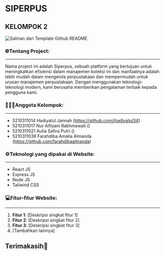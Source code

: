 # SIPERPUS
## KELOMPOK 2

![Salinan dari Template Github README](https://github.com/jhadiyatul34/PROJEK-AKHIR-WSII-KELOMPOK2/assets/120487265/2cb9a1eb-0eb8-483d-88ae-636c448772ae)

### 🌐Tentang Project:
----------------
Nama project ini adalah Siperpus, sebuah platform yang bertujuan untuk meningkatkan efisiensi dalam manajemen koleksi ini dan manfaatnya adalah lebih mudah dalam mengelola perpustakaan dan mempermudah untuk urusan manajemen perpustakaan. Dengan menggunakan teknologi-teknologi modern, kami berusaha memberikan pengalaman terbaik kepada pengguna kami.

### 👨🏻‍💻Anggota Kelompok:
----------------
- 5210311014 Hadiyatul Jannah (https://github.com/jhadiyatul34)
- 5210311017 Nur Alfiyani Rakhmawati ()
- 5210311021 Aulia Safira Putri ()
- 5210311036 Farahdiba Amalia Almanda (https://github.com/farahdibaalmanda)

### ⚙️Teknologi yang dipakai di Website:
----------------
- React JS
- Express JS
- Node JS
- Tailwind CSS

### 💻Fitur-fitur Website:
----------------
1. **Fitur 1**: [Deskripsi singkat fitur 1]
2. **Fitur 2**: [Deskripsi singkat fitur 2]
3. **Fitur 3**: [Deskripsi singkat fitur 3]
4. [Tambahkan lainnya]

Terimakasih👋
-----------

